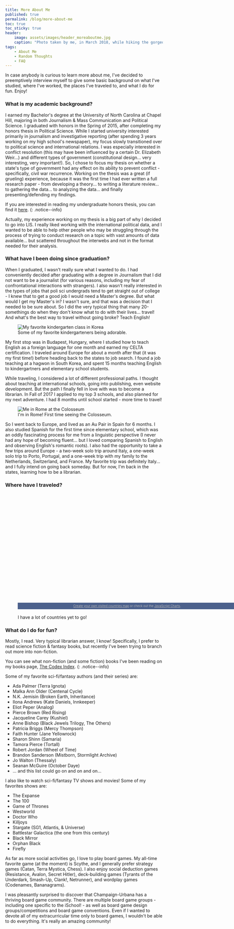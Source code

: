 ```yaml
---
title: More About Me
published: true
permalink: /blog/more-about-me
toc: true
toc_sticky: true
header:
    image: assets/images/header_moreaboutme.jpg
    caption: "Photo taken by me, in March 2018, while hiking the gorgeous 'Path of the Gods' along Italy's Amalfi Coast."
tags:
    - About Me
    - Random Thoughts
    - FAQ
---
```


In case anybody is curious to learn more about me, I've decided to preemptively interview myself to give some basic background on what I've studied, where I've worked, the places I've traveled to, and what I do for fun. Enjoy!

### What is my academic background?

I earned my Bachelor's degree at the University of North Carolina at Chapel Hill, majoring in both Journalism & Mass Communication and Political Science. I graduated with honors in the Spring of 2015, after completing my honors thesis in Political Science. While I started university interested primarily in journalism and investigative reporting (after spending 3 years working on my high school's newspaper), my focus slowly transitioned over to political science and international relations. I was especially interested in conflict resolution (this may have been influenced by a certain Dr. Elizabeth Weir...) and different types of government (constitutional design... very interesting, very important!). So, I chose to focus my thesis on whether a state's type of government had any effect on its ability to prevent conflict - specifically, civil war recurrence. Working on the thesis was a great (if grueling) experience, because it was the first time I had ever written a full research paper - from developing a theory... to writing a literature review... to gathering the data... to analyzing the data... and finally presenting/defending my findings.

If you are interested in reading my undergraduate honors thesis, you can find it [here](https://drive.google.com/open?id=1q0JuiWXrgYbjpEA4MXtEuWgEIEuVqdC-).
{: .notice--info}

Actually, my experience working on my thesis is a big part of why I decided to go into LIS. I really liked working with the international political data, and I wanted to be able to help other people who may be struggling through the process of trying to conduct research on a topic with vast amounts of data available... but scattered throughout the interwebs and not in the format needed for their analysis.

### What have I been doing since graduation?

When I graduated, I wasn't really sure what I wanted to do. I had conveniently decided after graduating with a degree in Journalism that I did not want to be a journalist (for various reasons, including my fear of confrontational interactions with strangers). I also wasn't really interested in the types of jobs that poli sci undergrads tend to get straight out of college - I knew that to get a good job I would need a Master's degree. But what would I get my Master's in? I wasn't sure, and that was a decision that I needed to be sure about. So I did the very typical thing that many 20-somethings do when they don't know what to do with their lives... travel! And what's the best way to travel without going broke? Teach English!

<figure class="align-center">
  <img src="{{ site.url }}{{ site.baseurl }}/assets/images/korea_kindies.jpg" alt="My favorite kindergarten class in Korea">
  <figcaption>Some of my favorite kindergarteners being adorable.</figcaption>
</figure>


My first stop was in Budapest, Hungary, where I studied how to teach English as a foreign language for one month and earned my CELTA certification. I traveled around Europe for about a month after that (it was my first time!) before heading back to the states to job search. I found a job teaching at a hagwon in South Korea, and spent 15 months teaching English to kindergartners and elementary school students.

While traveling, I considered a lot of different professional paths. I thought about teaching at international schools, going into publishing, even website development. But the path I finally fell in love with was to become a librarian. In Fall of 2017 I applied to my top 3 schools, and also planned for my next adventure. I had 8 months until school started - more time to travel!

<figure class="align-center">
  <img src="{{ site.url }}{{ site.baseurl }}/assets/images/profilepic_rome.jpg" alt="Me in Rome at the Colosseum">
  <figcaption>I'm in Rome! First time seeing the Colosseum.</figcaption>
</figure>

So I went back to Europe, and lived as an Au Pair in Spain for 6 months. I also studied Spanish for the first time since elementary school, which was an oddly fascinating process for me from a linguistic perspective (I never had any hope of becoming fluent... but I loved comparing Spanish to English and observing English's romantic roots). I also had the opportunity to take a few trips around Europe - a two-week solo trip around Italy, a one-week solo trip to Porto, Portugal, and a one-week trip with my family to the Netherlands, Switzerland, and France. My favorite trip was definitely Italy... and I fully intend on going back someday. But for now, I'm back in the states, learning how to be a librarian.

### Where have I traveled?

<figure class="align-center">
<script src="https://www.amcharts.com/lib/3/ammap.js" type="text/javascript"></script>
<script src="https://www.amcharts.com/lib/3/maps/js/worldHigh.js" type="text/javascript"></script>
<script src="https://www.amcharts.com/lib/3/themes/dark.js" type="text/javascript"></script>
<div id="mapdiv" style="width: 700px; height: 350px;"></div>
<div style="width: 700px; font-size: 70%; padding: 5px 0; text-align: center; background-color: #4C618C; margin-top: 1px; color: #B4B4B7;"><a href="https://www.amcharts.com/visited_countries/" style="color: #B4B4B7;">Create your own visited countries map</a> or check out the <a href="https://www.amcharts.com/" style="color: #B4B4B7;">JavaScript Charts</a>.</div>
<script type="text/javascript">
var map = AmCharts.makeChart("mapdiv",{
type: "map",
theme: "dark",
projection: "mercator",
panEventsEnabled : true,
backgroundColor : "#4C618C",
backgroundAlpha : 1,
zoomControl: {
zoomControlEnabled : true
},
dataProvider : {
map : "worldHigh",
getAreasFromMap : true,
areas :
[
	{
		"id": "AT",
		"showAsSelected": true
	},
	{
		"id": "CZ",
		"showAsSelected": true
	},
	{
		"id": "FR",
		"showAsSelected": true
	},
	{
		"id": "HU",
		"showAsSelected": true
	},
	{
		"id": "IT",
		"showAsSelected": true
	},
	{
		"id": "NL",
		"showAsSelected": true
	},
	{
		"id": "PT",
		"showAsSelected": true
	},
	{
		"id": "ES",
		"showAsSelected": true
	},
	{
		"id": "CH",
		"showAsSelected": true
	},
	{
		"id": "GB",
		"showAsSelected": true
	},
	{
		"id": "CA",
		"showAsSelected": true
	},
	{
		"id": "US",
		"showAsSelected": true
	},
	{
		"id": "JP",
		"showAsSelected": true
	},
	{
		"id": "KR",
		"showAsSelected": true
	},
  {
    "id": "SE",
    "showAsSelected": true
  },
  {
    "id": "NO",
    "showAsSelected": true
  },
  {
    "id": "DK",
    "showAsSelected": true
  }
]
},
areasSettings : {
autoZoom : true,
color : "#B4B4B7",
colorSolid : "#2AA86F",
selectedColor : "#2AA86F",
outlineColor : "#666666",
rollOverColor : "#6B6573",
rollOverOutlineColor : "#000000"
}
});
</script>
<br>
<figcaption>I have a lot of countries yet to go!</figcaption>
</figure>

### What do I do for fun?

Mostly, I read. Very typical librarian answer, I know! Specifically, I prefer to read science fiction & fantasy books, but recently I've been trying to branch out more into non-fiction.

You can see what non-fiction (and some fiction) books I've been reading on my books page, [The Codex Index](/books/).
{: .notice--info}

Some of my favorite sci-fi/fantasy authors (and their series) are:

  - Ada Palmer (Terra Ignota)
  - Malka Ann Older (Centenal Cycle)
  - N.K. Jemisin (Broken Earth, Inheritance)
  - Ilona Andrews (Kate Daniels, Innkeeper)
  - Eliot Peper (Analog)
  - Pierce Brown (Red Rising)
  - Jacqueline Carey (Kushiel)
  - Anne Bishop (Black Jewels Trilogy, The Others)
  - Patricia Briggs (Mercy Thompson)
  - Faith Hunter (Jane Yellowrock)
  - Sharon Shinn (Samaria)
  - Tamora Pierce (Tortall)
  - Robert Jordan (Wheel of Time)
  - Brandon Sanderson (Mistborn, Stormlight Archive)
  - Jo Walton (Thessaly)
  - Seanan McGuire (October Daye)
  - ... and this list could go on and on and on...

I also like to watch sci-fi/fantasy TV shows and movies! Some of my favorites shows are:

  - The Expanse
  - The 100
  - Game of Thrones
  - Westworld
  - Doctor Who
  - Killjoys
  - Stargate (SG1, Atlantis, & Universe)
  - Battlestar Galactica (the one from this century)
  - Black Mirror
  - Orphan Black
  - Firefly

As far as more social activities go, I love to play board games. My all-time favorite game (at the moment) is Scythe, and I generally prefer strategy games (Catan, Terra Mystica, Chess). I also enjoy social deduction games (Resistance, Avalon, Secret Hitler), deck-building games (Tyrants of the Underdark, Smash-Up, Clank!, Netrunner), and wordplay games (Codenames, Bananagrams).

I was pleasantly surprised to discover that Champaign-Urbana has a thriving board game community. There are multiple board game groups - including one specific to the iSchool! - as well as board game design groups/competitions and board game conventions. Even if I wanted to devote all of my extracurricular time only to board games, I wouldn't be able to do everything. It's really an amazing community!
